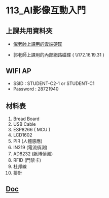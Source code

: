 # 113_AI影像互動入門

## 上課共用資料夾

- [倪老師上課用的雲端硬碟](https://drive.google.com/drive/folders/1KgtU5GrxqSX69DrHz9Hf0e90lH7osqnu?usp=drive_link)

- 郭老師上課用的內部網路磁碟 ( \\\\172.16.19.31 )

## WIFI AP

- SSID : STUDENT-C2-1 or STUDENT-C1
- Password : 28721940

## 材料表

1. Bread Board
1. USB Cable
1. ESP8266 ( MCU )
1. LCD1602
1. PIR (人體感應)
1. IN219 (電流偵測)
1. AD8232 (脈博偵測)
1. RFID (門禁卡)
1. 杜邦線
1. 排針

## [Doc](doc//README.md)
